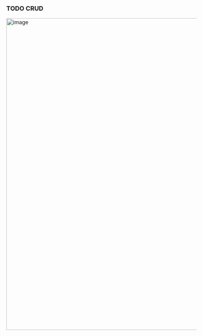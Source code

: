 ### TODO CRUD
<img width="827" alt="image" src="https://github.com/user-attachments/assets/c8bab907-7d4a-4b0f-8899-0e5731f2d21d">
